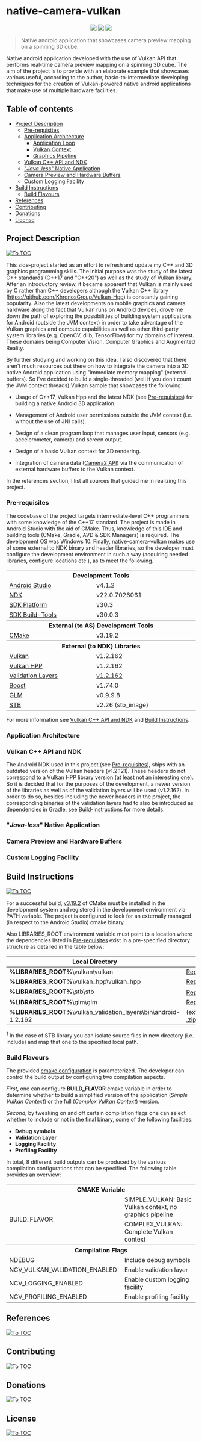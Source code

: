 # native-camera-vulkan

<p align="center">
	<img src="doc/res/cpp-logo.svg"> <img src="doc/res/vulkan-logo.svg"> <img src="doc/res/android-logo.svg">
</p>

> Native android application that showcases camera preview mapping on a spinning 3D cube.

Native android application developed with the use of Vulkan API that performs real-time camera preview mapping on a spinning 3D cube. The aim of the project is to provide with an elaborate example that showcases various useful, according to the author, basic-to-intermediate developing techniques for the creation of Vulkan-powered native android applications that make use of multiple hardware facilities.

## Table of contents

- [Project Description](#project-description)
	+ [Pre-requisites](#pre-requisites)
	+ [Application Architecture](#application-architecture)
		* [Application Loop](#application-loop)
		* [Vulkan Context](#vulkan-context)
		* [Graphics Pipeline](#graphics-pipeline)
	+ [Vulkan C++ API and NDK](#vulkan-c-api-and-ndk)
	+ ["*Java-less*" Native Application](#java-less-native-application)
	+ [Camera Preview and Hardware Buffers](#camera-preview-and-hardware-buffers)
	+ [Custom Logging Facility](#custom-logging-facility)
- [Build Instructions](#build-instructions)
  - [Build Flavours](#build-flavours)
- [References](#references)
- [Contributing](#contributing)
- [Donations](#donations)
- [License](#license)

## Project Description
[![To TOC](doc/res/toc.svg)](#table-of-contents)

This side-project started as an effort to refresh and update my C++ and 3D graphics programming skills. The initial purpose was the study of the latest C++ standards (C++17 and "C++20") as well as the study of Vulkan library. After an introductory review, it became apparent that Vulkan is mainly used by C rather than C++ developers although the Vulkan C++ library (https://github.com/KhronosGroup/Vulkan-Hpp) is constantly gaining popularity. Also the latest developments on mobile graphics and camera hardware along the fact that Vulkan runs on Android devices, drove me down the path of exploring the possibilities of building system applications for Android (outside the JVM context) in order to take advantage of the Vulkan graphics and compute capabilities as well as other third-party system libraries (e.g. OpenCV, dlib, TensorFlow) for my domains of interest. These domains being Computer Vision, Computer Graphics and Augmented Reality. 

By further studying and working on this idea, I also discovered that there aren't much resources out there on how to integrate the camera into a 3D native Android application using "immediate memory mapping" (external buffers). So I've decided to build a single-threaded (well if you don't count the JVM context threads) Vulkan sample that showcases the following:

- Usage of C++17, Vulkan Hpp and the latest NDK (see [Pre-requisites](#pre-requisites)) for building a native Android 3D application.

- Management of Android user permissions outside the JVM context (i.e. without the use of JNI calls).

- Design of a clean program loop that manages user input, sensors (e.g. accelerometer, camera) and screen output.

- Design of a basic Vulkan context for 3D rendering.

- Integration of camera data ([Camera2 API](https://developer.android.com/ndk/reference/group/camera)) via the communication of external hardware buffers to the Vulkan context.

In the references section, I list all sources that guided me in realizing this project.

### Pre-requisites

The codebase of the project targets intermediate-level C++ programmers with some knowledge of the C++17 standard. The project is made in Android Studio with the aid of CMake. Thus, knowledge of this IDE and building tools (CMake, Gradle, AVD & SDK Managers) is required. The development OS was Windows 10. Finally, native-camera-vulkan makes use of some external to NDK binary and header libraries, so the developer must configure the development environment in such a way (acquiring needed libraries, configure locations etc.), as to meet the following. 

<table>
<tr><th colspan="2" align="center" width="900">Development Tools</th></tr>
<tr><td><a href="https://developer.android.com/studio">Android Studio</a></td><td>v4.1.2</td></tr>
<tr><td><a href="https://developer.android.com/ndk">NDK</a></td><td>v22.0.7026061</td></tr>
<tr><td><a href="https://developer.android.com/studio/releases/platform-tools">SDK Platform</a></td><td>v30.3</td></tr>
<tr><td><a href="https://developer.android.com/studio/releases/build-tools">SDK Build-Tools</a></td><td>v30.0.3</td></tr>
<tr><th colspan="2" align="center">External (to AS) Development Tools</th></tr>
<tr><td><a href="https://cmake.org/">CMake</a></td><td>v3.19.2</td></tr>    
<tr><th colspan="2" align="center">External (to NDK) Libraries</th></tr>
<tr><td><a href="https://github.com/KhronosGroup/Vulkan-Headers">Vulkan</a></td><td>v1.2.162</td></tr>
<tr><td><a href="https://github.com/KhronosGroup/Vulkan-Hpp">Vulkan HPP</a></td><td>v1.2.162</td></tr>
<tr><td><a href="https://github.com/KhronosGroup/Vulkan-ValidationLayers">Validation Layers</a></td><td><a href="https://github.com/KhronosGroup/Vulkan-ValidationLayers/releases/download/sdk-1.2.162.1/android-binaries-1.2.162.1.zip">v1.2.162</a></td></tr>
<tr><td><a href="https://www.boost.org/">Boost</a></td><td>v1.74.0</td></tr>
<tr><td><a href="https://github.com/g-truc/glm">GLM</a></td><td>v0.9.9.8</td></tr>
<tr><td><a href="https://github.com/nothings/stb">STB</a></td><td>v2.26 (stb_image)</td></tr>
</table>




For more information see [Vulkan C++ API and NDK](#vulkan-c-api-and-ndk) and [Build Instructions](#build-instructions).

### Application Architecture

### Vulkan C++ API and NDK

The Android NDK used in this project (see [Pre-requisites](#pre-requisites)), ships with an outdated version of the Vulkan headers (v1.2.121). These headers do not correspond to a Vulkan HPP library version (at least not an interesting one). So it is decided that for the purposes of the development, a newer version of the libraries as well as of the validation layers will be used (v1.2.162). In order to do so, besides including the newer headers in the project, the corresponding binaries of the validation layers had to also be introduced as dependencies in Gradle, see [Build-Instructions](#build-instructions) for more details.

### "*Java-less*" Native Application
### Camera Preview and Hardware Buffers

### Custom Logging Facility

## Build Instructions
[![To TOC](doc/res/toc.svg)](#table-of-contents)

For a successful build, [v3.19.2](https://github.com/Kitware/CMake/releases/download/v3.19.2/cmake-3.19.2.zip) of CMake must be installed in the development system and registered in the development environment via PATH variable. The project is configured to look for an externally managed (in respect to the Android Studio) cmake binary.

Also LIBRARIES_ROOT environment variable must point to a location where the dependencies listed in [Pre-requisites](#pre-requisites) exist in a pre-specified directory structure as detailed in the table below:

| Local Directory                                              | Mapped Source                                                |
| ------------------------------------------------------------ | ------------------------------------------------------------ |
| **%LIBRARIES_ROOT%**\vulkan\vulkan                           | [Repository\include\vulkan](https://github.com/KhronosGroup/Vulkan-Headers/tree/master/include/vulkan) |
| **%LIBRARIES_ROOT%**\vulkan_hpp\vulkan_hpp                   | [Repository\vulkan](https://github.com/KhronosGroup/Vulkan-Hpp/tree/master/vulkan) |
| **%LIBRARIES_ROOT%**\stb\stb                                 | [Repository\stb](https://github.com/nothings/stb)<sup>1</sup> |
| **%LIBRARIES_ROOT%**\glm\glm                                 | [Repository\glm\glm](https://github.com/g-truc/glm/tree/master/glm) |
| **%LIBRARIES_ROOT%**\vulkan_validation_layers\bin\android-1.2.162 | (extracted layer binaries [.zip](https://github.com/KhronosGroup/Vulkan-ValidationLayers/releases/download/sdk-1.2.162.1/android-binaries-1.2.162.1.zip)) |

<sup>1</sup> In the case of STB library you can isolate source files in new directory (i.e. include) and map that one to the specified local path.

### Build Flavours

The provided [cmake configuration](https://github.com/ktzevani/native-camera-vulkan/blob/master/app/src/main/cpp/CMakeLists.txt) is parameterized. The developer can control the build output by configuring two compilation aspects. 

*First*, one can configure **BUILD_FLAVOR** cmake variable in order to determine whether to build a simplified version of the application (*Simple Vulkan Context*) or the full (*Complex Vulkan Context*) version. 

*Second*, by tweaking on and off certain compilation flags one can select whether to include or not in the final binary, some of the following facilities:

- **Debug symbols**
- **Validation Layer**
- **Logging Facility**
- **Profiling Facility**

In total, 8 different build outputs can be produced by the various compilation configurations that can be specified. The following table provides an overview:

<table>
<tr><th colspan="2" align="center" width="900">CMAKE Variable</th></tr>
<tr><td rowspan="2">BUILD_FLAVOR</td><td>SIMPLE_VULKAN: Basic Vulkan context, no graphics pipeline</td></tr>
<tr><td>COMPLEX_VULKAN: Complete Vulkan context</td></tr>
<tr><th colspan="2" align="center">Compilation Flags</th></tr>
<tr><td>NDEBUG</td><td>Include debug symbols</td></tr>
<tr><td>NCV_VULKAN_VALIDATION_ENABLED</td><td>Enable validation layer</td></td></tr>
<tr><td>NCV_LOGGING_ENABLED</td><td>Enable custom logging facility</td></tr>
<tr><td>NCV_PROFILING_ENABLED</td><td>Enable profiling facility</td></tr>
</table>

## References

[![To TOC](doc/res/toc.svg)](#table-of-contents)

## Contributing
[![To TOC](doc/res/toc.svg)](#table-of-contents)
## Donations
[![To TOC](doc/res/toc.svg)](#table-of-contents)
## License
[![To TOC](doc/res/toc.svg)](#table-of-contents)